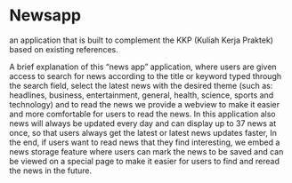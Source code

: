 # Newsapp
an application that is built to complement the KKP (Kuliah Kerja Praktek) based on existing references.

A brief explanation of this “news app” application, where users are given access to search for news according to the title or keyword typed through the search field, select the latest news with the desired theme (such as: headlines, business, entertainment, general, health, science, sports and technology) and to read the news we provide a webview to make it easier and more comfortable for users to read the news.
In this application also news will always be updated every day and can display up to 37 news at once, so that users always get the latest or latest news updates faster,
In the end, if users want to read news that they find interesting, we embed a news storage feature where users can mark the news to be saved and can be viewed on a special page to make it easier for users to find and reread the news in the future.
